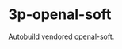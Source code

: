 # 3p-openal-soft

[Autobuild][] vendored [openal-soft][].

[Autobuild]: https://github.com/secondlife/autobuild
[openal-soft]: https://openal-soft.org/
